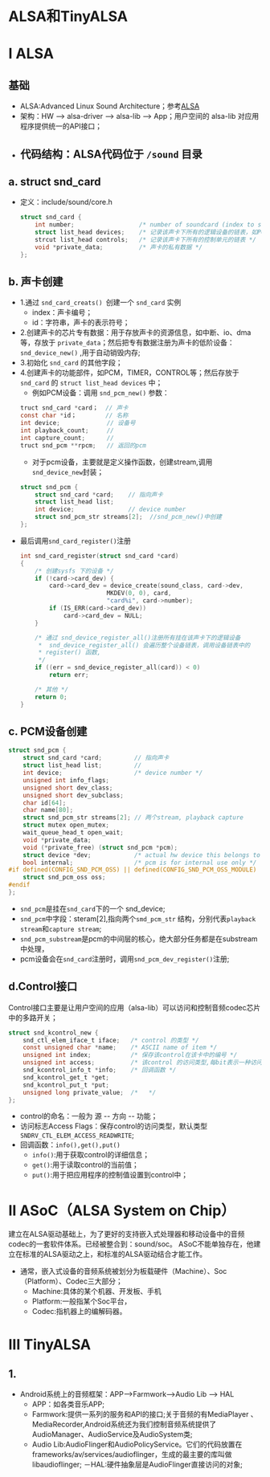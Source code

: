 # ALSA和TinyALSA
# I ALSA
## 基础
- ALSA:Advanced Linux Sound Architecture；参考[ALSA](http://www.alsa-project.org)
- 架构：HW --> alsa-driver --> alsa-lib --> App；用户空间的 alsa-lib 对应用程序提供统一的API接口；
- 代码结构：ALSA代码位于 `/sound` 目录
	- 
## a. struct snd_card
- 定义：include/sound/core.h
	```c
	struct snd_card {
		int number;                  /* number of soundcard (index to snd_cards) */
		struct list_head devices;    /* 记录该声卡下所有的逻辑设备的链表，如PCM， control */
		strcut list_head controls;   /* 记录该声卡下所有的控制单元的链表 */
		void *private_data;          /* 声卡的私有数据 */
	};
	```
## b. 声卡创建
- 1.通过 `snd_card_creats() `创建一个 `snd_card` 实例
	- index：声卡编号；
	- id：字符串，声卡的表示符号；
- 2.创建声卡的芯片专有数据：用于存放声卡的资源信息，如中断、io、dma等，存放于 `private_data`；然后把专有数据注册为声卡的低阶设备：`snd_device_new()` ,用于自动销毁内存;
- 3.初始化 `snd_card` 的其他字段；
- 4.创建声卡的功能部件，如PCM，TIMER，CONTROL等；然后存放于 `snd_card` 的 `struct list_head devices` 中；
	- 例如PCM设备：调用 `snd_pcm_new()` 参数：
	```c
	truct snd_card *card；  // 声卡
	const char *id；        // 名称
	int device;             // 设备号
	int playback_count;     // 
	int capture_count;      // 
	truct snd_pcm **rpcm;   // 返回的pcm
	```
	- 对于pcm设备，主要就是定义操作函数，创建stream,调用`snd_device_new`封装；
	```c
	struct snd_pcm {
		struct snd_card *card;    // 指向声卡
		struct list_head list;    
		int device;               // device number 
		struct snd_pcm_str streams[2];  //snd_pcm_new()中创建
	};
	```
- 最后调用`snd_card_register()`注册
	```c
	int snd_card_register(struct snd_card *card)
	{
		/* 创建sysfs 下的设备 */
		if (!card->card_dev) {
			card->card_dev = device_create(sound_class, card->dev,
							MKDEV(0, 0), card,
							"card%i", card->number);
			if (IS_ERR(card->card_dev))
				card->card_dev = NULL;
		}

		/* 通过 snd_device_register_all()注册所有挂在该声卡下的逻辑设备
		 *	snd_device_register_all() 会遍历整个设备链表，调用设备链表中的
		 * register() 函数,
		 */
		if ((err = snd_device_register_all(card)) < 0)
			return err;

		/* 其他 */
		return 0;
	}
	```
## c. PCM设备创建
```c
struct snd_pcm {
	struct snd_card *card;         // 指向声卡
	struct list_head list;         //
	int device;                    /* device number */
	unsigned int info_flags;
	unsigned short dev_class;
	unsigned short dev_subclass;
	char id[64];
	char name[80];
	struct snd_pcm_str streams[2]; // 两个stream, playback capture
	struct mutex open_mutex;
	wait_queue_head_t open_wait;
	void *private_data;
	void (*private_free) (struct snd_pcm *pcm);
	struct device *dev;            /* actual hw device this belongs to */
	bool internal;                 /* pcm is for internal use only */
#if defined(CONFIG_SND_PCM_OSS) || defined(CONFIG_SND_PCM_OSS_MODULE)
	struct snd_pcm_oss oss;
#endif
};
```
- `snd_pcm`是挂在`snd_card`下的一个 snd_device;
- `snd_pcm`中字段：steram[2],指向两个`smd_pcm_str` 结构，分别代表`playback stream`和`capture stream`;
- `snd_pcm_substream`是pcm的中间层的核心，绝大部分任务都是在substream中处理，
- pcm设备会在`snd_card`注册时，调用`snd_pcm_dev_register()`注册;

## d.Control接口
Control接口主要是让用户空间的应用（alsa-lib）可以访问和控制音频codec芯片中的多路开关；
```c
struct snd_kcontrol_new {
    snd_ctl_elem_iface_t iface;   /* control 的类型 */
    const unsigned char *name;    /* ASCII name of item */
    unsigned int index;           /* 保存该control在该卡中的编号 */
    unsigned int access;          /* 该control 的访问类型,每bit表示一种访问类型 */
    snd_kcontrol_info_t *info;    /* 回调函数 */
    snd_kcontrol_get_t *get;
    snd_kcontrol_put_t *put;
    unsigned long private_value;  /*   */
};
```
- control的命名：一般为 源 -- 方向 -- 功能；
- 访问标志Access Flags：保存control的访问类型，默认类型 `SNDRV_CTL_ELEM_ACCESS_READWRITE`;
- 回调函数：`info(),get(),put()`
	- `info()`:用于获取control的详细信息；
	- `get()`:用于读取control的当前值；
	- `put()`:用于把应用程序的控制值设置到control中；
# II ASoC（ALSA System on Chip）
建立在ALSA驱动基础上，为了更好的支持嵌入式处理器和移动设备中的音频codec的一套软件体系。已经被整合到：sound/soc。 ASoC不能单独存在，他建立在标准的ALSA驱动之上，和标准的ALSA驱动结合才能工作。
- 通常，嵌入式设备的音频系统被划分为板载硬件（Machine）、Soc（Platform）、Codec三大部分；
	- Machine:具体的某个机器、开发板、手机
	- Platform:一般指某个Soc平台，
	- Codec:指机器上的编解码器。



# III TinyALSA
## 1. 
- Android系统上的音频框架：APP-->Farmwork-->Audio Lib --> HAL
	- APP：如各类音乐APP;
	- Farmwork:提供一系列的服务和API的接口;关于音频的有MediaPlayer 、MediaRecorder,Android系统还为我们控制音频系统提供了AudioManager、AudioService及AudioSystem类;
	- Audio Lib:AudioFlinger和AudioPolicyService。它们的代码放置在frameworks/av/services/audioflinger，生成的最主要的库叫做libaudioflinger;
	－HAL:硬件抽象层是AudioFlinger直接访问的对象;